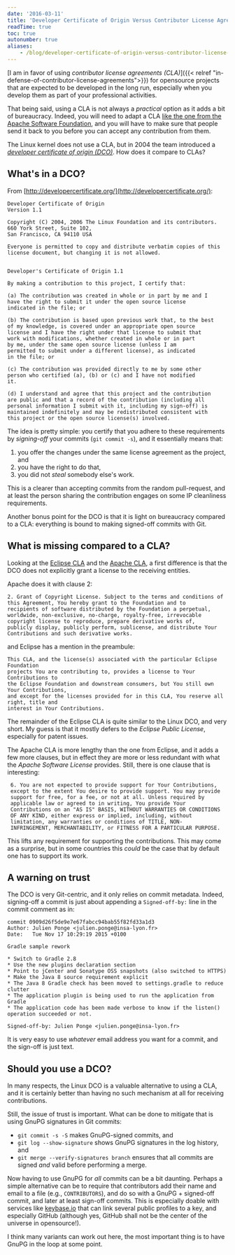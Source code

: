 ```yaml
---
date: '2016-03-11'
title: 'Developer Certificate of Origin Versus Contributor License Agreements'
readTime: true
toc: true
autonumber: true
aliases:
    - /blog/developer-certificate-of-origin-versus-contributor-license-agreements
---
```


[I am in favor of using _contributor license agreements (CLA)_]({{< relref "in-defense-of-contributor-license-agreements">}})
for opensource projects that are expected to be developed in the long run, especially when you develop them as part of your professional activities.

That being said, using a CLA is not always a _practical_ option as it adds a bit of bureaucracy.
Indeed, you will need to adapt a CLA [like the one from the Apache Software Foundation](https://www.apache.org/licenses/icla.txt), and you will have to make sure that people send it back to you before you can accept any contribution from them.

The Linux kernel does not use a CLA, but in 2004 the team introduced a [_developer certificate of origin (DCO)_](http://elinux.org/Developer_Certificate_Of_Origin). How does it compare to CLAs?

## What's in a DCO?

From [http://developercertificate.org/](http://developercertificate.org/):

    Developer Certificate of Origin
    Version 1.1

    Copyright (C) 2004, 2006 The Linux Foundation and its contributors.
    660 York Street, Suite 102,
    San Francisco, CA 94110 USA

    Everyone is permitted to copy and distribute verbatim copies of this
    license document, but changing it is not allowed.


    Developer's Certificate of Origin 1.1

    By making a contribution to this project, I certify that:

    (a) The contribution was created in whole or in part by me and I
    have the right to submit it under the open source license
    indicated in the file; or

    (b) The contribution is based upon previous work that, to the best
    of my knowledge, is covered under an appropriate open source
    license and I have the right under that license to submit that
    work with modifications, whether created in whole or in part
    by me, under the same open source license (unless I am
    permitted to submit under a different license), as indicated
    in the file; or

    (c) The contribution was provided directly to me by some other
    person who certified (a), (b) or (c) and I have not modified
    it.

    (d) I understand and agree that this project and the contribution
    are public and that a record of the contribution (including all
    personal information I submit with it, including my sign-off) is
    maintained indefinitely and may be redistributed consistent with
    this project or the open source license(s) involved.

The idea is pretty simple: you certify that you adhere to these requirements by _signing-off_ your commits (`git commit -s`), and it essentially means that:

1. you offer the changes under the same license agreement as the project, and
2. you have the right to do that,
3. you did not _steal_ somebody else's work.

This is a clearer than accepting commits from the random pull-request, and at least the person sharing the contribution engages on some IP cleanliness requirements.

Another bonus point for the DCO is that it is light on bureaucracy compared to a CLA: everything is bound to making signed-off commits with Git.

## What is missing compared to a CLA?

Looking at the [Eclipse CLA](https://eclipse.org/legal/CLA.php) and the [Apache CLA](https://www.apache.org/licenses/icla.txt), a first difference is that the DCO does not explicitly grant a license to the receiving entities.

Apache does it with clause 2:

    2. Grant of Copyright License. Subject to the terms and conditions of
    this Agreement, You hereby grant to the Foundation and to
    recipients of software distributed by the Foundation a perpetual,
    worldwide, non-exclusive, no-charge, royalty-free, irrevocable
    copyright license to reproduce, prepare derivative works of,
    publicly display, publicly perform, sublicense, and distribute Your
    Contributions and such derivative works.

and Eclipse has a mention in the preambule:

    This CLA, and the license(s) associated with the particular Eclipse Foundation
    projects You are contributing to, provides a license to Your Contributions to
    the Eclipse Foundation and downstream consumers, but You still own Your Contributions,
    and except for the licenses provided for in this CLA, You reserve all right, title and
    interest in Your Contributions.

The remainder of the Eclipse CLA is quite similar to the Linux DCO, and very short. My guess is that it mostly defers to the _Eclipse Public License_, especially for patent issues.

The Apache CLA is more lengthy than the one from Eclipse, and it adds a few more clauses, but in effect they are more or less redundant with what the _Apache Software License_ provides. Still, there is one clause that is interesting:

     6. You are not expected to provide support for Your Contributions,
     except to the extent You desire to provide support. You may provide
     support for free, for a fee, or not at all. Unless required by
     applicable law or agreed to in writing, You provide Your
     Contributions on an "AS IS" BASIS, WITHOUT WARRANTIES OR CONDITIONS
     OF ANY KIND, either express or implied, including, without
     limitation, any warranties or conditions of TITLE, NON-
     INFRINGEMENT, MERCHANTABILITY, or FITNESS FOR A PARTICULAR PURPOSE.

This lifts any requirement for supporting the contributions. This may come as a surprise, but in some countries this _could_ be the case that by default one has to support its work.

## A warning on trust

The DCO is very Git-centric, and it only relies on commit metadata. Indeed, signing-off a commit is just about appending a `Signed-off-by:` line in the commit comment as in:

    commit 0909d26f5de9e7e67fabcc94bab55f82fd33a1d3
    Author: Julien Ponge <julien.ponge@insa-lyon.fr>
    Date:   Tue Nov 17 10:29:19 2015 +0100

    Gradle sample rework

    * Switch to Gradle 2.8
    * Use the new plugins declaration section
    * Point to jCenter and Sonatype OSS snapshots (also switched to HTTPS)
    * Make the Java 8 source requirement explicit
    * The Java 8 Gradle check has been moved to settings.gradle to reduce clutter
    * The application plugin is being used to run the application from Gradle
    * The application code has been made verbose to know if the listen() operation succeeded or not.

    Signed-off-by: Julien Ponge <julien.ponge@insa-lyon.fr>

It is very easy to use _whatever_ email address you want for a commit, and the sign-off is just text.

## Should you use a DCO?

In many respects, the Linux DCO is a valuable alternative to using a CLA, and it is certainly better than having no such mechanism at all for receiving contributions.

Still, the issue of trust is important. What can be done to mitigate that is using GnuPG signatures in Git commits:

* `git commit -s -S` makes GnuPG-signed commits, and
* `git log --show-signature` shows GnuPG signatures in the log history, and
* `git merge --verify-signatures branch` ensures that all commits are signed _and_ valid before performing a merge.

Now having to use GnuPG for _all_ commits can be a bit daunting. Perhaps a simple alternative can be to require that contributors add their name and email to a file (e.g., `CONTRIBUTORS`), and do so with a GnuPG + signed-off commit, and later at least sign-off commits. This is especially doable with services like [keybase.io](https://keybase.io/) that can link several public profiles to a key, and especially GitHub (although yes, GitHub shall not be the center of the universe in opensource!).

I think many variants can work out here, the most important thing is to have GnuPG in the loop at some point.
